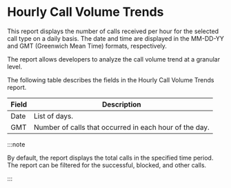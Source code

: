 ﻿---
sidebar_position: 4
---

# Hourly Call Volume Trends

<head>
  <meta name="guidename" content="API Management"/>
  <meta name="context" content="GUID-e416244b-9a90-4846-8118-3500f576c8b0"/>
</head>


This report displays the number of calls received per hour for the selected call type on a daily basis. The date and time are displayed in the MM-DD-YY and GMT (Greenwich Mean Time) formats, respectively. 

The report allows developers to analyze the call volume trend at a granular level. 

The following table describes the fields in the Hourly Call Volume Trends report. 

|**Field** |**Description** |
| ----- | ---- |
|Date|List of days. |
|GMT|Number of calls that occurred in each hour of the day. |

:::note

By default, the report displays the total calls in the specified time period. The report can be filtered for the successful, blocked, and other calls. 

:::
